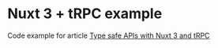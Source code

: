 # Nuxt 3 + tRPC example

Code example for article [Type safe APIs with Nuxt 3 and tRPC](https://michalkuncio.com/nuxt-trpc/)
